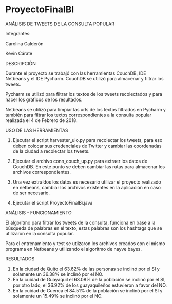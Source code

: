 # ProyectoFinalBI

ANÁLISIS DE TWEETS DE LA CONSULTA POPULAR

Integrantes:

Carolina Calderón

Kevin Cárate

DESCRIPCIÓN

Durante el proyecto se trabajó con las herramientas CouchDB, IDE Netbeans y el IDE Pycharm.
CouchDB se utilizó para almacenar y filtrar los tweets.

Pycharm se utilizó para filtrar los textos de los tweets recolectados y para hacer los gráficos de los resultados.

Netbeans se utilizó para limpiar las urls de los textos filtrados en Pycharm y también para filtrar los textos
correspondientes a la consulta popular realizada el 4 de Febrero de 2018.

USO DE LAS HERRAMIENTAS

1. Ejecutar el script harvester_uio.py para recolectar los tweets, para eso deben colocar sus credenciales de Twitter 
  y cambiar las coordenadas de la ciudad a recolectar los tweets.
  
2. Ejecutar el archivo conn_couch_up.py para extraer los datos de CouchDB. En este punto se deben cambiar las rutas 
  para almacenar los archivos correspondientes.

3. Una vez extraídos los datos es necesario utilizar el proyecto realizado en netbeans, cambiar los archivos existentes
   en la aplicación en caso de ser necesario.

4. Ejecutar el script ProyectoFinalBi.java

ANÁLISIS - FUNCIONAMIENTO

El algoritmo para filtrar los tweets de la consulta, funciona en base a la búsqueda de palabras en el texto, estas
palabras son los hashtags que se utilizaron en la consulta popular.

Para el entrenamiento y test se utilzaron los archivos creados con el mismo programa en Netbeans y utilizando el 
algoritmo de nayve bayes.

RESULTADOS

1.  En la ciudad de Quito el 63.62% de las personas se inclinó por el SI y solamente un 36.38% se inclinó por el NO.
2.  En la cuidad de Guayaquil el 63.08% de la población se inclinó por el SI, por otro lado, el 36.92% de los
    guayaquileños estuvieron a favor del NO.
3.  En la cuidad de Cuenca el 84.51% de la población se inclinó por el SI y solamente un 15.49% se inclinó por el NO.




